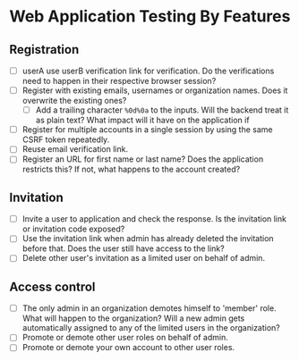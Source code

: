 # Web Application Testing By Features

## Registration
- [ ] userA use userB verification link for verification. Do the verifications need to happen in their respective browser session?
- [ ] Register with existing emails, usernames or organization names. Does it overwrite the existing ones?
  - [ ] Add a trailing character `%0d%0a` to the inputs. Will the backend treat it as plain text? What impact will it have on the application if 
- [ ] Register for multiple accounts in a single session by using the same CSRF token repeatedly.
- [ ] Reuse email verification link.
- [ ] Register an URL for first name or last name? Does the application restricts this? If not, what happens to the account created?

## Invitation
- [ ] Invite a user to application and check the response. Is the invitation link or invitation code exposed?
- [ ] Use the invitation link when admin has already deleted the invitation before that. Does the user still have access to the link?
- [ ] Delete other user's invitation as a limited user on behalf of admin.

## Access control
- [ ] The only admin in an organization demotes himself to 'member' role. What will happen to the organization? Will a new admin gets automatically assigned to any of the limited users in the organization?
- [ ] Promote or demote other user roles on behalf of admin.
- [ ] Promote or demote your own account to other user roles.
